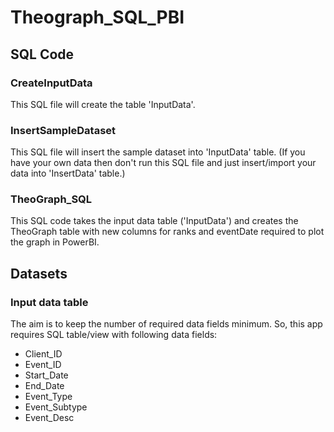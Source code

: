 # Theograph_SQL_PBI

## SQL Code
### CreateInputData
This SQL file will create the table 'InputData'.

### InsertSampleDataset
This SQL file will insert the sample dataset into 'InputData' table. (If you have your own data then don't run this SQL file and just insert/import your data into 'InsertData' table.)

### TheoGraph_SQL
This SQL code takes the input data table ('InputData') and creates the TheoGraph table with new columns for ranks and eventDate required to plot the graph in PowerBI.

## Datasets

### Input data table

The aim is to keep the number of required data fields minimum. So, this app requires SQL table/view with following data fields:
- Client_ID
- Event_ID
- Start_Date
- End_Date
- Event_Type
- Event_Subtype
- Event_Desc
